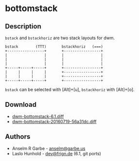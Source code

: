 bottomstack
===========

Description
-----------
`bstack` and `bstackhoriz` are two stack layouts for dwm.

	bstack        (TTT)       bstackhoriz   (===)
	+-----------------+       +-----------------+
	|                 |       |                 |
	|                 |       |                 |
	|                 |       |                 |
	+-----+-----+-----+       +-----------------+
	|     |     |     |       +-----------------+
	|     |     |     |       +-----------------+
	+-----+-----+-----+       +-----------------+

`bstack` can be selected with [Alt]+[u], `bstackhoriz` with [Alt]+[o].

Download
--------
* [dwm-bottomstack-6.1.diff](dwm-bottomstack-6.1.diff)
* [dwm-bottomstack-20160719-56a31dc.diff](dwm-bottomstack-20160719-56a31dc.diff)

Authors
-------
* Anselm R Garbe - <anselm@garbe.us>
* Laslo Hunhold - <dev@frign.de> (6.1, git ports)
